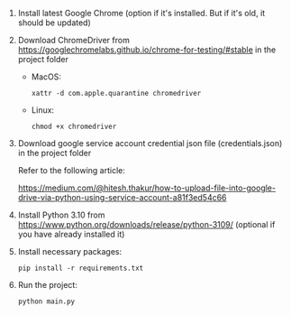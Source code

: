 1. Install latest Google Chrome (option if it's installed. But if it's old, it should be updated)

2. Download ChromeDriver from https://googlechromelabs.github.io/chrome-for-testing/#stable in the project folder

    - MacOS:

        ```shell
        xattr -d com.apple.quarantine chromedriver
        ```

    - Linux:

        ```shell
        chmod +x chromedriver
        ```

3. Download google service account credential json file (credentials.json) in the project folder

    Refer to the following article:

    https://medium.com/@hitesh.thakur/how-to-upload-file-into-google-drive-via-python-using-service-account-a81f3ed54c66

4. Install Python 3.10 from https://www.python.org/downloads/release/python-3109/ (optional if you have already installed it)

5. Install necessary packages:

    ```shell
    pip install -r requirements.txt
    ```

6. Run the project:

    ```shell
    python main.py
    ```
